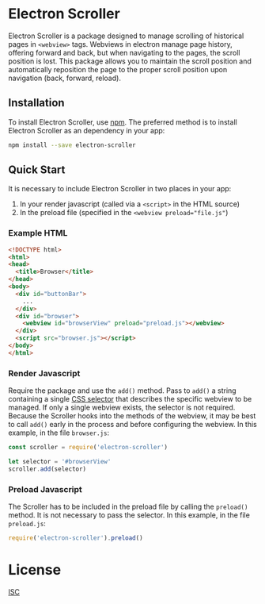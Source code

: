 # Electron Scroller

Electron Scroller is a package designed to manage scrolling of historical pages
in `<webview>` tags.  Webviews in electron manage page history, offering forward
and back, but when navigating to the pages, the scroll position is lost.  This
package allows you to maintain the scroll position and automatically reposition
the page to the proper scroll position upon navigation (back, forward, reload).

## Installation
To install Electron Scroller, use [npm](https://docs.npmjs.com/).  The preferred
method is to install Electron Scroller as an dependency in your app:

```sh
npm install --save electron-scroller
```

## Quick Start
It is necessary to include Electron Scroller in two places in your app:
1. In your render javascript (called via a `<script>` in the HTML source)
1. In the preload file (specified in the `<webview preload="file.js"`)

### Example HTML
```HTML
<!DOCTYPE html>
<html>
<head>
  <title>Browser</title>
</head>
<body>
  <div id="buttonBar">
    ...
  </div>
  <div id="browser">
    <webview id="browserView" preload="preload.js"></webview>
  </div>
  <script src="browser.js"></script>
</body>
</html>
```

### Render Javascript
Require the package and use the `add()` method. Pass to `add()` a string
containing a single
[CSS selector](https://developer.mozilla.org/en-US/docs/Web/Guide/CSS/Getting_Started/Selectors)
that describes the specific webview to be managed. If only a single webview
exists, the selector is not required. Because the Scroller hooks
into the methods of the webview, it may be best to call `add()` early in the
process and before configuring the webview. In this example, in the file
`browser.js`:

```javascript
const scroller = require('electron-scroller')

let selector = '#browserView'
scroller.add(selector)
```

### Preload Javascript
The Scroller has to be included in the preload file by calling the `preload()`
method. It is not necessary to pass the selector.  In this example, in the file
`preload.js`:

```javascript
require('electron-scroller').preload()
```

# License
[ISC](https://opensource.org/licenses/ISC)
